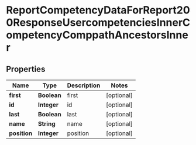 

# ReportCompetencyDataForReport200ResponseUsercompetenciesInnerCompetencyComppathAncestorsInner


## Properties

| Name | Type | Description | Notes |
|------------ | ------------- | ------------- | -------------|
|**first** | **Boolean** | first |  [optional] |
|**id** | **Integer** | id |  [optional] |
|**last** | **Boolean** | last |  [optional] |
|**name** | **String** | name |  [optional] |
|**position** | **Integer** | position |  [optional] |



